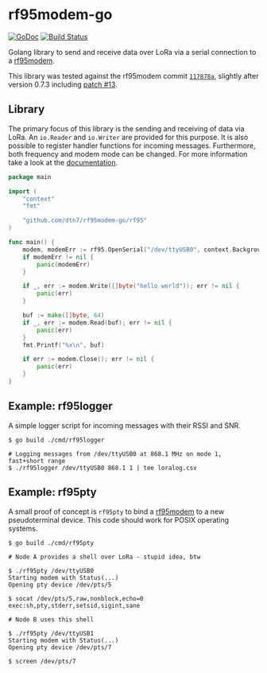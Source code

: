 # rf95modem-go

[![GoDoc](https://godoc.org/github.com/dtn7/rf95modem-go/rf95?status.svg)][godoc]
[![Build Status](https://travis-ci.org/dtn7/rf95modem-go.svg?branch=master)][travis]

Golang library to send and receive data over LoRa via a serial connection to
a [rf95modem].

This library was tested against the rf95modem commit [`117878a`][rf95modem-commit],
slightly after version 0.7.3 including [patch #13][rf95modem-pr13].


## Library

The primary focus of this library is the sending and receiving of data via
LoRa. An `io.Reader` and `io.Writer` are provided for this purpose. It is also
possible to register handler functions for incoming messages. Furthermore, both
frequency and modem mode can be changed. For more information take a look at
the [documentation][godoc].

```go
package main

import (
	"context"
	"fmt"

	"github.com/dtn7/rf95modem-go/rf95"
)

func main() {
	modem, modemErr := rf95.OpenSerial("/dev/ttyUSB0", context.Background())
	if modemErr != nil {
		panic(modemErr)
	}

	if _, err := modem.Write([]byte("hello world")); err != nil {
		panic(err)
	}

	buf := make([]byte, 64)
	if _, err := modem.Read(buf); err != nil {
		panic(err)
	}
	fmt.Printf("%x\n", buf)

	if err := modem.Close(); err != nil {
		panic(err)
	}
}
```


## Example: rf95logger

A simple logger script for incoming messages with their RSSI and SNR.

```
$ go build ./cmd/rf95logger
```

```
# Logging messages from /dev/ttyUSB0 at 868.1 MHz on mode 1, fast+short range
$ ./rf95logger /dev/ttyUSB0 868.1 1 | tee loralog.csv
```


## Example: rf95pty

A small proof of concept is `rf95pty` to bind a [rf95modem] to a new pseudoterminal
device. This code should work for POSIX operating systems.

```
$ go build ./cmd/rf95pty
```

```
# Node A provides a shell over LoRa - stupid idea, btw

$ ./rf95pty /dev/ttyUSB0
Starting modem with Status(...)
Opening pty device /dev/pts/5

$ socat /dev/pts/5,raw,nonblock,echo=0 exec:sh,pty,stderr,setsid,sigint,sane
```

```
# Node B uses this shell

$ ./rf95pty /dev/ttyUSB1
Starting modem with Status(...)
Opening pty device /dev/pts/7

$ screen /dev/pts/7
```


[godoc]: https://godoc.org/github.com/dtn7/rf95modem-go/rf95
[rf95modem]: https://github.com/gh0st42/rf95modem 
[rf95modem-commit]: https://github.com/gh0st42/rf95modem/commit/117878a4b609f9488ad8d5176f98067b9e8baa01
[rf95modem-pr13]: https://github.com/gh0st42/rf95modem/pull/16
[travis]: https://travis-ci.org/dtn7/rf95modem-go
